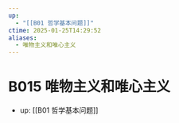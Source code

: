 ```yaml
---
up:
  - "[[B01 哲学基本问题]]"
ctime: 2025-01-25T14:29:52
aliases:
  - 唯物主义和唯心主义
---
```


# B015 唯物主义和唯心主义

- up: [[B01 哲学基本问题]]
